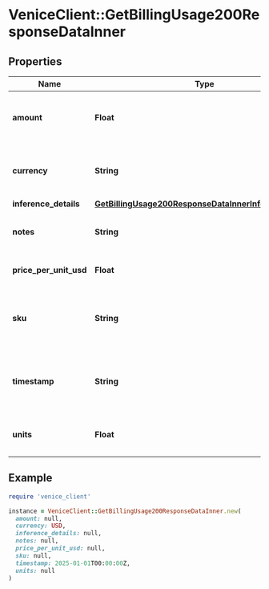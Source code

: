 # VeniceClient::GetBillingUsage200ResponseDataInner

## Properties

| Name | Type | Description | Notes |
| ---- | ---- | ----------- | ----- |
| **amount** | **Float** | The total amount charged for the billing usage entry |  |
| **currency** | **String** | The currency charged for the billing usage entry |  |
| **inference_details** | [**GetBillingUsage200ResponseDataInnerInferenceDetails**](GetBillingUsage200ResponseDataInnerInferenceDetails.md) |  |  |
| **notes** | **String** | Notes about the billing usage entry |  |
| **price_per_unit_usd** | **Float** | The price per unit in USD |  |
| **sku** | **String** | The product associated with the billing usage entry |  |
| **timestamp** | **String** | The timestamp the billing usage entry was created |  |
| **units** | **Float** | The number of units consumed |  |

## Example

```ruby
require 'venice_client'

instance = VeniceClient::GetBillingUsage200ResponseDataInner.new(
  amount: null,
  currency: USD,
  inference_details: null,
  notes: null,
  price_per_unit_usd: null,
  sku: null,
  timestamp: 2025-01-01T00:00:00Z,
  units: null
)
```

